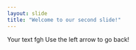 ```yaml
---
layout: slide
title: "Welcome to our second slide!"
---
```

Your text fgh
Use the left arrow to go back!
